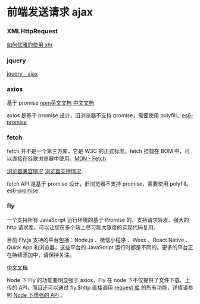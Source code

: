 # 前端发送请求 ajax

### XMLHttpRequest
[如何优雅的使用 xhr](../base/javascript/js3.html)

### jquery
[jquery - ajax](https://blog.csdn.net/csdn_yudong/article/details/52683018)

### axios
基于 promise
[npm英文文档](https://www.npmjs.com/package/axios) [中文文档](https://www.kancloud.cn/yunye/axios/234845)

axios 是基于 promise 设计，旧浏览器不支持 promise，需要使用 polyfill。[es6-promise](https://blog.csdn.net/csdn_yudong/article/details/82256703)

### fetch
fetch 并不是一个第三方库，它是 W3C 的正式标准。fetch 挂载在 BOM 中，可以直接在谷歌浏览器中使用。[MDN - Fetch](https://developer.mozilla.org/zh-CN/docs/Web/API/Fetch_API)

[浏览器兼容情况](https://developer.mozilla.org/zh-CN/docs/Web/API/Fetch_API#%E6%B5%8F%E8%A7%88%E5%99%A8%E5%85%BC%E5%AE%B9)
[浏览器支持情况](https://caniuse.com/#search=fetch)

fetch API 是基于 promise 设计，旧浏览器不支持 promise，需要使用 polyfill。[es6-promise](https://blog.csdn.net/csdn_yudong/article/details/82256703)

### fly
一个支持所有 JavaScript 运行环境的基于 Promise 的、支持请求转发、强大的 http 请求库。可以让您在多个端上尽可能大限度的实现代码复用。

目前 Fly.js 支持的平台包括：Node.js 、微信小程序 、Weex 、React Native 、Quick App 和浏览器，这些平台的 JavaScript 运行时都是不同的。更多的平台正在持续添加中，请保持关注。

[中文文档](https://wendux.github.io/dist/#/doc/flyio/readme)

Node 下 Fly 的功能要明显强于 axios，Fly 在 node 下不仅提供了文件下载、上传的 API，而且还可以通过 fly.$http 直接调用 [request 库](https://github.com/request/request) 的所有功能，详情请参照 [Node 下增强的 API](https://wendux.github.io/dist/#/doc/flyio/node) 。